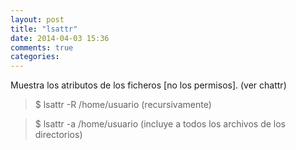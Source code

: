 ```yaml
---
layout: post
title: "lsattr"
date: 2014-04-03 15:36
comments: true
categories: 
---
```

Muestra los atributos de los ficheros [no los permisos]. (ver chattr)

>$ lsattr -R /home/usuario   (recursivamente)

>$ lsattr -a /home/usuario   (incluye a todos los archivos de los directorios)

